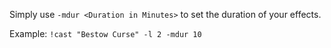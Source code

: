 Simply use `-mdur <Duration in Minutes>` to set the duration of your effects.

Example:
`!cast "Bestow Curse" -l 2 -mdur 10`
